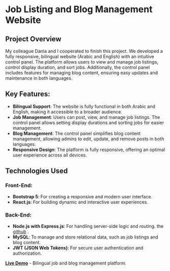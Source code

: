 # Job Listing and Blog Management Website

## Project Overview
My colleague Dania and I cooperated to finish this project. We developed a fully responsive, bilingual website (Arabic and English) with an intuitive control panel. The platform allows users to view and manage job listings, control display duration, and sort jobs. Additionally, the control panel includes features for managing blog content, ensuring easy updates and maintenance in both languages.

## Key Features:
- **Bilingual Support**: The website is fully functional in both Arabic and English, making it accessible to a broader audience.
- **Job Management**: Users can post, view, and manage job listings. The control panel allows setting display durations and sorting jobs for easier management.
- **Blog Management**: The control panel simplifies blog content management, allowing admins to edit, update, and remove posts in both languages.
- **Responsive Design**: The platform is fully responsive, offering an optimal user experience across all devices.

## Technologies Used
### Front-End:
- **Bootstrap 5**: For creating a responsive and modern user interface.
- **React.js**: For building dynamic and interactive user experiences.

### Back-End:
- **Node.js with Express.js**: For handling server-side logic and routing. the [github](https://github.com/12malak/kasselsoft_backend) .
- **MySQL**: To manage and store relational data, such as job listings and blog content.
- **JWT (JSON Web Tokens)**: For secure user authentication and authorization.

[**Live Demo**](https://www.kasselsoft.com/en ) - Bilingual job and blog management platform.

